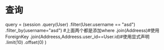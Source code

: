 
# 查询

query = (session
             .query(User)
             .filter(User.username == "asd")
             .filter_by(username="asd")
             #上面两个都是添加where
             .join(Addreess)#使用ForeignKey
             .join(Addreess,Addreess.user_id==User.id)#使用显式声明
             .limit(10)
             .offset(0)
             )